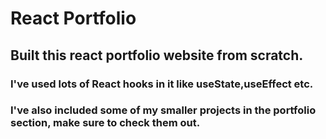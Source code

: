 # React Portfolio
## Built this react portfolio website from scratch.
### I've used lots of React hooks in it like useState,useEffect etc.
### I've also included some of my smaller projects in the portfolio section, make sure to check them out.
